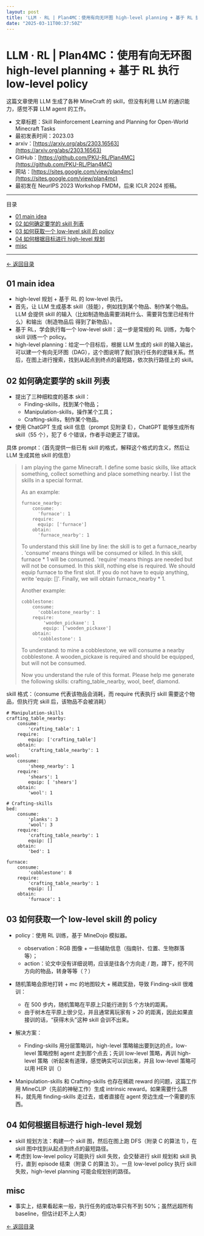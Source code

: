 ```yaml
---
layout: post
title: 'LLM · RL | Plan4MC：使用有向无环图 high-level planning + 基于 RL 执行 low-level policy'
date: "2025-03-11T00:37:50Z"
---
```

LLM · RL | Plan4MC：使用有向无环图 high-level planning + 基于 RL 执行 low-level policy
==========================================================================

这篇文章使用 LLM 生成了各种 MineCraft 的 skill，但没有利用 LLM 的通识能力，感觉不算 LLM agent 的工作。

  

*   文章标题：Skill Reinforcement Learning and Planning for Open-World Minecraft Tasks
*   最初发表时间：2023.03
*   arxiv：[https://arxiv.org/abs/2303.16563](https://arxiv.org/abs/2303.16563)
*   GitHub：[https://github.com/PKU-RL/Plan4MC](https://github.com/PKU-RL/Plan4MC)
*   网站：[https://sites.google.com/view/plan4mc](https://sites.google.com/view/plan4mc)
*   最初发在 NeurIPS 2023 Workshop FMDM，后来 ICLR 2024 拒稿。

* * *

目录

*   [01 main idea](#01-main-idea)
*   [02 如何确定要学的 skill 列表](#02-如何确定要学的-skill-列表)
*   [03 如何获取一个 low-level skill 的 policy](#03-如何获取一个-low-level-skill-的-policy)
*   [04 如何根据目标进行 high-level 规划](#04-如何根据目标进行-high-level-规划)
*   [misc](#misc)

* * *

[← 返回目录](https://www.cnblogs.com/moonout/p/18762540)

01 main idea
------------

*   high-level 规划 + 基于 RL 的 low-level 执行。
*   首先，让 LLM 生成基本 skill（技能），例如找到某个物品、制作某个物品。LLM 会提供 skill 的输入（比如制造物品需要消耗什么、需要背包里已经有什么）和输出（制造物品后 得到了新物品）。
*   基于 RL，学会执行每一个 low-level skill：这一步是常规的 RL 训练，为每个 skill 训练一个 policy。
*   high-level planning：给定一个目标后，根据 LLM 生成的 skill 的输入输出，可以建一个有向无环图（DAG），这个图说明了我们执行任务的逻辑关系。然后，在图上进行搜索，找到从起点到终点的最短路，依次执行路径上的 skill。

02 如何确定要学的 skill 列表
-------------------

*   提出了三种细粒度的基本 skill：
    *   Finding-skills，找到某个物品；
    *   Manipulation-skills，操作某个工具；
    *   Crafting-skills，制作某个物品。
*   使用 ChatGPT 生成 skill 信息（prompt 见附录 E），ChatGPT 能够生成所有 skill（55 个），犯了 6 个错误，作者手动更正了错误。

具体 prompt：（首先提供一些已有 skill 的格式，解释这个格式的含义，然后让 LLM 生成其他 skill 的信息）

> I am playing the game Minecraft. I define some basic skills, like attack something, collect something and place something nearby. I list the skills in a special format.
> 
> As an example:
> 
>     furnace_nearby: 
>         consume: 
>         	'furnace': 1 
>         require: 
>         	equip: ['furnace'] 
>         obtain: 
>         	'furnace_nearby': 1 
>     
> 
> To understand this skill line by line: the skill is to get a furnace\_nearby . 'consume' means things will be consumed or killed. In this skill, furnace \* 1 will be consumed. 'require' means things are needed but will not be consumed. In this skill, nothing else is required. We should equip furnace to the first slot. If you do not have to equip anything, write 'equip: \[\]'. Finally, we will obtain furnace\_nearby \* 1.
> 
> Another example:
> 
>     cobblestone: 
>         consume: 
>         	'cobblestone_nearby': 1 
>         require: 
>             'wooden_pickaxe': 1 
>             equip: ['wooden_pickaxe'] 
>         obtain: 
>         	'cobblestone': 1 
>     
> 
> To understand: to mine a cobblestone, we will consume a nearby cobblestone. A wooden\_pickaxe is required and should be equipped, but will not be consumed.
> 
> Now you understand the rule of this format. Please help me generate the following skills: crafting\_table\_nearby, wool, beef, diamond.

skill 格式：（consume 代表该物品会消耗，而 require 代表执行 skill 需要这个物品，但执行完 skill 后，该物品不会被消耗）

    # Manipulation-skills
    crafting_table_nearby:
        consume:
            'crafting_table': 1
        require:
        	equip: ['crafting_table']
        obtain:
            'crafting_table_nearby': 1
    wool:
        consume:
            'sheep_nearby': 1
        require:
        	'shears': 1
        	equip: [ 'shears']
        obtain:
            'wool': 1
    
    # Crafting-skills
    bed:
        consume:
            'planks': 3
            'wool': 3
        require:
            'crafting_table_nearby': 1
            equip: []
        obtain:
    		'bed': 1
    
    furnace:
        consume:
            'cobblestone': 8
        require:
            'crafting_table_nearby': 1
            equip: []
        obtain:
            'furnace': 1
    

03 如何获取一个 low-level skill 的 policy
----------------------------------

*   policy：使用 RL 训练，基于 MineDojo 模拟器。
    
    *   observation：RGB 图像 + 一些辅助信息（指南针、位置、生物群落等）；
    *   action：论文中没有详细说明，应该是往各个方向走 / 跑，蹲下，挖不同方向的物品，转身等等（？）
*   随机策略会原地打转 + mc 的地图较大 + 稀疏奖励，导致 Finding-skill 很难训：
    
    *   在 500 步内，随机策略在平原上只能行进到 5 个方块的距离。
    *   由于树木在平原上很少见，并且通常离玩家有 > 20 的距离，因此如果直接训的话，“获得木头”这种 skill 会训不出来。
*   解决方案：
    
    *   Finding-skills 用分层策略训，high-level 策略输出要到达的点，low-level 策略控制 agent 走到那个点去；先训 low-level 策略，再训 high-level 策略（听起来有道理，感觉确实可以训出来，并且 low-level 策略可以用 HER 训（）
*   Manipulation-skills 和 Crafting-skills 也存在稀疏 reward 的问题，这篇工作用 MineCLIP（先前的神秘工作）生成 intrinsic reward。如果需要什么原料，就先用 finding-skills 走过去，或者直接在 agent 旁边生成一个需要的东西。
    

04 如何根据目标进行 high-level 规划
-------------------------

*   skill 规划方法：构建一个 skill 图，然后在图上跑 DFS（附录 C 的算法 1），在 skill 图中找到从起点到终点的最短路径。
*   考虑到 low-level policy 可能执行 skill 失败，会交替进行 skill 规划和 skill 执行，直到 episode 结束（附录 C 的算法 3）。一旦 low-level policy 执行 skill 失败，high-level planning 可能会规划别的路径。

misc
----

*   事实上，结果看起来一般，执行任务的成功率只有不到 50%；虽然远超所有 baseline，但估计赶不上人类）

[← 返回目录](https://www.cnblogs.com/moonout/p/18762540)